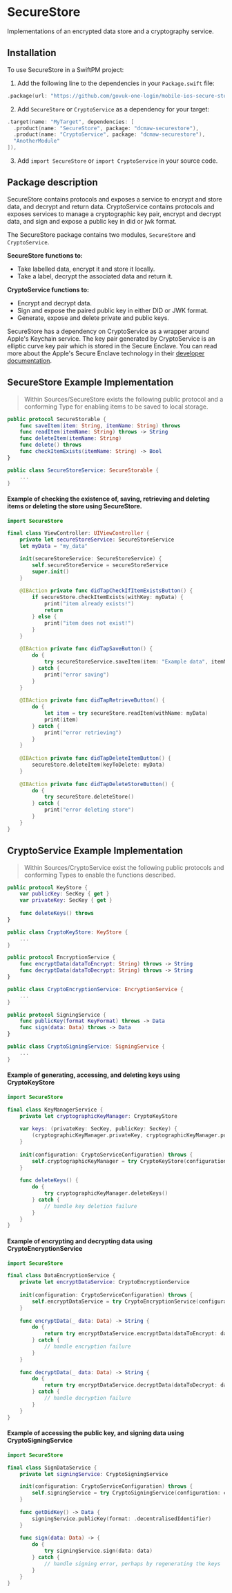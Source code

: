 # SecureStore

Implementations of an encrypted data store and a cryptography service.

## Installation

To use SecureStore in a SwiftPM project:

1. Add the following line to the dependencies in your `Package.swift` file:

```swift
.package(url: "https://github.com/govuk-one-login/mobile-ios-secure-store", from: "1.0.0"),
```

2. Add `SecureStore` or `CryptoService` as a dependency for your target:

```swift
.target(name: "MyTarget", dependencies: [
  .product(name: "SecureStore", package: "dcmaw-securestore"),
  .product(name: "CryptoService", package: "dcmaw-securestore"),
  "AnotherModule"
]),
```

3. Add `import SecureStore` or `import CryptoService` in your source code.

## Package description
SecureStore contains protocols and exposes a service to encrypt and store data, and decrypt and return data.
CryptoService contains protocols and exposes services to manage a cryptographic key pair, encrypt and decrypt data, and sign and expose a public key in did or jwk format.

The SecureStore package contains two modules, `SecureStore` and `CryptoService`.

**SecureStore functions to:**
- Take labelled data, encrypt it and store it locally.
- Take a label, decrypt the associated data and return it.

**CryptoService functions to:**
- Encrypt and decrypt data.
- Sign and expose the paired public key in either DID or JWK format.
- Generate, expose and delete private and public keys.

SecureStore has a dependency on CryptoService as a wrapper around Apple's Keychain service.
The key pair generated by CryptoService is an elliptic curve key pair which is stored in the Secure Enclave. You can read more about the Apple's Secure Enclave technology in their [developer documentation](https://developer.apple.com/documentation/security/protecting-keys-with-the-secure-enclave).

## SecureStore Example Implementation

> Within Sources/SecureStore exists the following public protocol and a conforming Type for enabling items to be saved to local storage.

```swift
public protocol SecureStorable {
    func saveItem(item: String, itemName: String) throws
    func readItem(itemName: String) throws -> String
    func deleteItem(itemName: String)
    func delete() throws
    func checkItemExists(itemName: String) -> Bool
}

public class SecureStoreService: SecureStorable {
    ...
}
```

#### Example of checking the existence of, saving, retrieving and deleting items or deleting the store using SecureStore.

```swift
import SecureStore

final class ViewController: UIViewController {
    private let secureStoreService: SecureStoreService
    let myData = "my_data"

    init(secureStoreService: SecureStoreService) {
        self.secureStoreService = secureStoreService
        super.init()
    }
    
    @IBAction private func didTapCheckIfItemExistsButton() {
        if secureStore.checkItemExists(withKey: myData) {
            print("item already exists!")
            return
        } else {
            print("item does not exist!")
        }
    }
    
    @IBAction private func didTapSaveButton() {
        do {
            try secureStoreService.saveItem(item: "Example data", itemName: myData)
        } catch {
            print("error saving")
        }
    }
    
    @IBAction private func didTapRetrieveButton() {
        do {
            let item = try secureStore.readItem(withName: myData)
            print(item)
        } catch {
            print("error retrieving")
        }
    }
        
    @IBAction private func didTapDeleteItemButton() {
        secureStore.deleteItem(keyToDelete: myData)
    }
    
    @IBAction private func didTapDeleteStoreButton() {
        do {
            try secureStore.deleteStore()
        } catch {
            print("error deleting store")
        }
    }
}
```

## CryptoService Example Implementation

> Within Sources/CryptoService exist the following public protocols and conforming Types to enable the functions described.

```swift
public protocol KeyStore {
    var publicKey: SecKey { get }
    var privateKey: SecKey { get }
    
    func deleteKeys() throws
}

public class CryptoKeyStore: KeyStore {
    ...
}
```

```swift
public protocol EncryptionService {
    func encryptData(dataToEncrypt: String) throws -> String
    func decryptData(dataToDecrypt: String) throws -> String
}

public class CryptoEncryptionService: EncryptionService {
    ...
}
```

```swift
public protocol SigningService {
    func publicKey(format KeyFormat) throws -> Data
    func sign(data: Data) throws -> Data
}

public class CryptoSigningService: SigningService {
    ...
}
```

#### Example of generating, accessing, and deleting keys using CryptoKeyStore

```swift
import SecureStore

final class KeyManagerService {
    private let cryptographicKeyManager: CryptoKeyStore
    
    var keys: (privateKey: SecKey, publicKey: SecKey) {
        (cryptographicKeyManager.privateKey, cryptographicKeyManager.publicKey)
    }
    
    init(configuration: CryptoServiceConfiguration) throws {
        self.cryptographicKeyManager = try CryptoKeyStore(configuration: configuration)
    }
    
    func deleteKeys() {
        do {
            try cryptographicKeyManager.deleteKeys()
        } catch {
            // handle key deletion failure
        }
    }
}
```

#### Example of encrypting and decrypting data using CryptoEncryptionService

```swift
import SecureStore

final class DataEncryptionService {
    private let encryptDataService: CryptoEncryptionService
    
    init(configuration: CryptoServiceConfiguration) throws {
        self.encryptDataService = try CryptoEncryptionService(configuration: configuration)
    }
    
    func encryptData(_ data: Data) -> String {
        do {
            return try encryptDataService.encryptData(dataToEncrypt: data)
        } catch {
            // handle encryption failure
        }
    }
    
    func decryptData(_ data: Data) -> String {
        do {
            return try encryptDataService.decryptData(dataToDecrypt: data)
        } catch {
            // handle decryption failure
        }
    }
}
```

#### Example of accessing the public key, and signing data using CryptoSigningService

```swift
import SecureStore

final class SignDataService {
    private let signingService: CryptoSigningService

    init(configuration: CryptoServiceConfiguration) throws {
        self.signingService = try CryptoSigningService(configuration: configuration)
    }
    
    func getDidKey() -> Data {
        signingService.publicKey(format: .decentralisedIdentifier)
    }
    
    func sign(data: Data) -> {
        do {
            try signingService.sign(data: data)
        } catch {
            // handle signing error, perhaps by regenerating the keys
        }
    }
}
```
